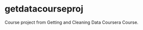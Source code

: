 getdatacourseproj
=================

Course project from Getting and Cleaning Data Coursera Course.
